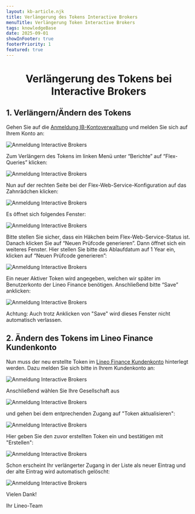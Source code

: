 ```yaml
---
layout: kb-article.njk
title: Verlängerung des Tokens Interactive Brokers
menuTitle: Verlängerung Token Interactive Brokers
tags: knowledgeBase
date: 2025-09-01
showInFooter: true
footerPriority: 1
featured: true
---
```


# <center>Verlängerung des Tokens bei Interactive Brokers</center>

## 1. Verlängern/Ändern des Tokens

Gehen Sie auf die [Anmeldung IB-Kontoverwaltung](https://www.interactivebrokers.ie/sso/Login?RL=1) und melden Sie sich auf Ihrem Konto an:

![Anmeldung Interactive Brokers](/assets/images/anleitungen/anbindung/01-anmeldung-ib.png)

Zum Verlängern des Tokens im linken Menü unter “Berichte” auf “Flex-Queries” klicken:

![Anmeldung Interactive Brokers](/assets/images/anleitungen/anbindung/02-menue-berichtswesen.png)

 Nun auf der rechten Seite bei der Flex-Web-Service-Konfiguration auf das Zahnrädchen klicken:

![Anmeldung Interactive Brokers](/assets/images/anleitungen/anbindung/21-flex-web-service-konfiguration.png)

Es öffnet sich folgendes Fenster:

![Anmeldung Interactive Brokers](/assets/images/anleitungen/anbindung/22-flex-web-service-status.png)

Bitte stellen Sie sicher, dass ein Häkchen beim Flex-Web-Service-Status ist. Danach klicken Sie auf “Neuen Prüfcode generieren”. Dann öffnet sich ein weiteres Fenster. Hier stellen Sie bitte das Ablaufdatum auf 1 Year ein, klicken auf “Neuen Prüfcode generieren”:

![Anmeldung Interactive Brokers](/assets/images/anleitungen/anbindung/23-token-generieren.png)

Ein neuer Aktiver Token wird angegeben, welchen wir später im Benutzerkonto der Lineo Finance benötigen. Anschließend bitte “Save” anklicken:

![Anmeldung Interactive Brokers](/assets/images/anleitungen/anbindung/24-aktiver-token.png)

Achtung: Auch trotz Anklicken von "Save" wird dieses Fenster nicht automatisch verlassen.

## 2. Ändern des Tokens im Lineo Finance Kundenkonto

Nun muss der neu erstellte Token im [Lineo Finance Kundenkonto](https://app.lineo.finance) hinterlegt werden. Dazu melden Sie sich bitte in Ihrem Kundenkonto an:

![Anmeldung Interactive Brokers](/assets/images/anleitungen/anbindung/25-anmeldung-kundenkonto.png)

Anschließend wählen Sie Ihre Gesellschaft aus

![Anmeldung Interactive Brokers](/assets/images/anleitungen/anbindung/26-gesellschaft-auswaehlen.png)

und gehen bei dem entprechenden Zugang auf "Token aktualisieren":

![Anmeldung Interactive Brokers](/assets/images/anleitungen/verlaengerung-token/01-token-aktualisieren.png)

Hier geben Sie den zuvor erstellten Token ein und bestätigen mit "Erstellen":

![Anmeldung Interactive Brokers](/assets/images/anleitungen/verlaengerung-token/02-token-eingeben.png)

Schon erscheint Ihr verlängerter Zugang in der Liste als neuer Eintrag und der alte Eintrag wird automatisch gelöscht:

![Anmeldung Interactive Brokers](/assets/images/anleitungen/verlaengerung-token/03-verlaengert.png)

Vielen Dank!

Ihr Lineo-Team
